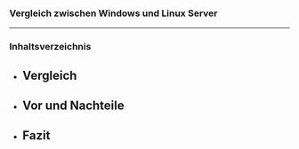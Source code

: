 ### Vergleich zwischen Windows und Linux Server 

---
### Inhaltsverzeichnis

- Vergleich
	- 
- Vor und Nachteile
	- 
- Fazit
	- 
